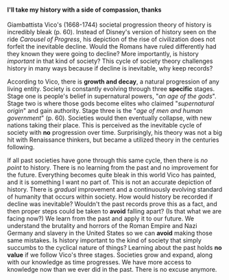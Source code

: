 #### I'll take my history with a side of compassion, thanks 

Giambattista Vico's (1668-1744) societal progression theory of history is incredibly bleak (p. 60). Instead of Disney's version of history seen on the ride *Carousel of Progress*, his depiction of the rise of civilization does not forfeit the inevitable decline. Would the Romans have ruled differently had they known they were going to decline? More importantly, is history *important* in that kind of society? This cycle of society theory challenges history in many ways because if decline is inevitable, why keep records? 

According to Vico, there is **growth and decay**, a natural progression of any living entity. Society is constantly evolving through three **specific** stages. Stage one is people's belief in supernatural powers, "*an age of the gods*". Stage two is where those gods become elites who claimed "*supernatural origin*" and gain authority. Stage three is the "*age of men and human government*" (p. 60). Societies would then eventually collapse, with new nations taking their place. This is perceived as the inevitable cycle of society with **no** progression over time. Surprisingly, his theory was not a big hit with Renaissance thinkers, but became a utilized theory in the centuries following. 

If all past societies have gone through this same cycle, then there is *no point* to history. There is no learning from the past and no improvement for the future. Everything becomes quite bleak in this world Vico has painted, and it is something I want no part of. This is not an accurate depiction of history. There is *gradual* improvement and a continuously evolving standard of humanity that occurs within society. How would history be recorded if decline was inevitable? Wouldn't the past records prove this as a fact, and then proper steps could be taken to **avoid** falling apart? (Is that what we are facing now?) We learn from the past and apply it to our future. We understand the brutality and horrors of the Roman Empire and Nazi Germany and slavery in the United States so we can **avoid** making those same mistakes. Is history important to the kind of society that simply succumbs to the cyclical nature of things? Learning about the past holds **no value** if we follow Vico's three stages. Societies grow and expand, along with our knowledge as time progresses. We have more access to knowledge now than we ever did in the past. There is no excuse anymore. 



